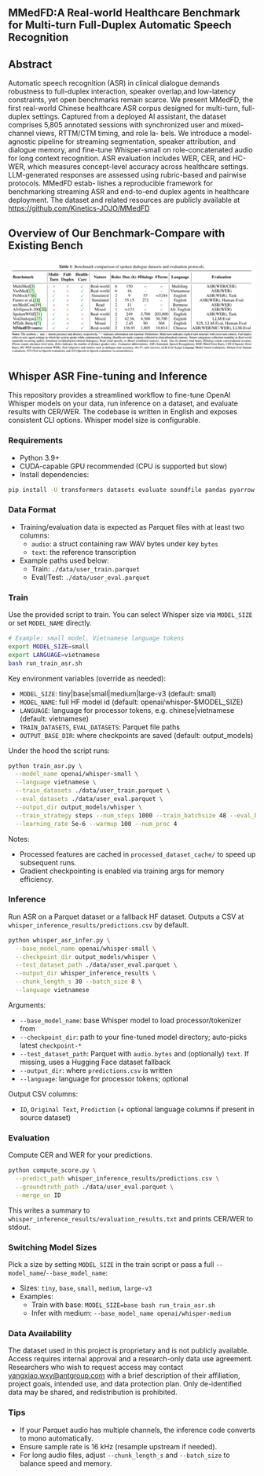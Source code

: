## MMedFD:A Real-world Healthcare Benchmark for Multi-turn Full-Duplex Automatic Speech Recognition

## Abstract
Automatic speech recognition (ASR) in clinical dialogue demands robustness to full-duplex interaction, speaker overlap,and low-latency constraints, yet open benchmarks remain scarce. We present MMedFD, the first real-world Chinese healthcare ASR corpus designed for multi-turn, full-duplex settings. Captured from a deployed AI assistant, the dataset comprises 5,805 annotated sessions with synchronized user and mixed-channel views, RTTM/CTM timing, and role la-
bels. We introduce a model-agnostic pipeline for streaming segmentation, speaker attribution, and dialogue memory, and
fine-tune Whisper-small on role-concatenated audio for long context recognition. ASR evaluation includes WER, CER,
and HC-WER, which measures concept-level accuracy across
healthcare settings. LLM-generated responses are assessed
using rubric-based and pairwise protocols. MMedFD estab-
lishes a reproducible framework for benchmarking streaming
ASR and end-to-end duplex agents in healthcare deployment.
The dataset and related resources are publicly available at https://github.com/Kinetics-JOJO/MMedFD

## Overview of Our Benchmark-Compare with Existing Bench
![image](https://github.com/Kinetics-JOJO/MMedFD/blob/main/Image/Compare.png)

## Whisper ASR Fine-tuning and Inference

This repository provides a streamlined workflow to fine-tune OpenAI Whisper models on your data, run inference on a dataset, and evaluate results with CER/WER. The codebase is written in English and exposes consistent CLI options. Whisper model size is configurable.

### Requirements

- Python 3.9+
- CUDA-capable GPU recommended (CPU is supported but slow)
- Install dependencies:

```bash
pip install -U transformers datasets evaluate soundfile pandas pyarrow torch accelerate
```

### Data Format

- Training/evaluation data is expected as Parquet files with at least two columns:
  - `audio`: a struct containing raw WAV bytes under key `bytes`
  - `text`: the reference transcription
- Example paths used below:
  - Train: `./data/user_train.parquet`
  - Eval/Test: `./data/user_eval.parquet`

### Train

Use the provided script to train. You can select Whisper size via `MODEL_SIZE` or set `MODEL_NAME` directly.

```bash
# Example: small model, Vietnamese language tokens
export MODEL_SIZE=small
export LANGUAGE=vietnamese
bash run_train_asr.sh
```

Key environment variables (override as needed):
- `MODEL_SIZE`: tiny|base|small|medium|large-v3 (default: small)
- `MODEL_NAME`: full HF model id (default: openai/whisper-$MODEL_SIZE)
- `LANGUAGE`: language for processor tokens, e.g. chinese|vietnamese (default: vietnamese)
- `TRAIN_DATASETS`, `EVAL_DATASETS`: Parquet file paths
- `OUTPUT_BASE_DIR`: where checkpoints are saved (default: output_models)

Under the hood the script runs:

```bash
python train_asr.py \
  --model_name openai/whisper-small \
  --language vietnamese \
  --train_datasets ./data/user_train.parquet \
  --eval_datasets ./data/user_eval.parquet \
  --output_dir output_models/whisper \
  --train_strategy steps --num_steps 1000 --train_batchsize 48 --eval_batchsize 32 \
  --learning_rate 5e-6 --warmup 100 --num_proc 4
```

Notes:
- Processed features are cached in `processed_dataset_cache/` to speed up subsequent runs.
- Gradient checkpointing is enabled via training args for memory efficiency.

### Inference

Run ASR on a Parquet dataset or a fallback HF dataset. Outputs a CSV at `whisper_inference_results/predictions.csv` by default.

```bash
python whisper_asr_infer.py \
  --base_model_name openai/whisper-small \
  --checkpoint_dir output_models/whisper \
  --test_dataset_path ./data/user_eval.parquet \
  --output_dir whisper_inference_results \
  --chunk_length_s 30 --batch_size 8 \
  --language vietnamese
```

Arguments:
- `--base_model_name`: base Whisper model to load processor/tokenizer from
- `--checkpoint_dir`: path to your fine-tuned model directory; auto-picks latest `checkpoint-*`
- `--test_dataset_path`: Parquet with `audio.bytes` and (optionally) `text`. If missing, uses a Hugging Face dataset fallback
- `--output_dir`: where `predictions.csv` is written
- `--language`: language for processor tokens; optional

Output CSV columns:
- `ID`, `Original Text`, `Prediction` (+ optional language columns if present in source dataset)

### Evaluation

Compute CER and WER for your predictions.

```bash
python compute_score.py \
  --predict_path whisper_inference_results/predictions.csv \
  --groundtruth_path ./data/user_eval.parquet \
  --merge_on ID
```

This writes a summary to `whisper_inference_results/evaluation_results.txt` and prints CER/WER to stdout.

### Switching Model Sizes

Pick a size by setting `MODEL_SIZE` in the train script or pass a full `--model_name`/`--base_model_name`:
- Sizes: `tiny`, `base`, `small`, `medium`, `large-v3`
- Examples:
  - Train with base: `MODEL_SIZE=base bash run_train_asr.sh`
  - Infer with medium: `--base_model_name openai/whisper-medium`

### Data Availability
The dataset used in this project is proprietary and is not publicly available. Access requires internal approval and a research-only data use agreement. Researchers who wish to request access may contact yangxiao.wxy@antgroup.com
 with a brief description of their affiliation, project goals, intended use, and data protection plan. Only de-identified data may be shared, and redistribution is prohibited.
 
### Tips

- If your Parquet audio has multiple channels, the inference code converts to mono automatically.
- Ensure sample rate is 16 kHz (resample upstream if needed).
- For long audio files, adjust `--chunk_length_s` and `--batch_size` to balance speed and memory.
